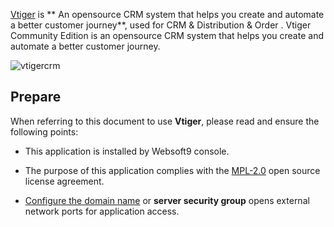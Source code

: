[Vtiger](https://www.vtiger.com/) is ** An opensource CRM system that helps you create and automate a better customer journey**, used for CRM & Distribution & Order . Vtiger Community Edition is an opensource CRM system that helps you create and automate a better customer journey.


![vtigercrm](http://libs.websoft9.com/Websoft9/DocsPicture/zh/vtigercrm/vtigercrm-backend-websoft9.png)


## Prepare

When referring to this document to use **Vtiger**, please read and ensure the following points:

- This application is installed by Websoft9 console.

- The purpose of this application complies with the [MPL-2.0](https://opensource.org/licenses/MPL-2.0) open source license agreement.

- [Configure the domain name](./domain-set) or **server security group** opens external network ports for application access.